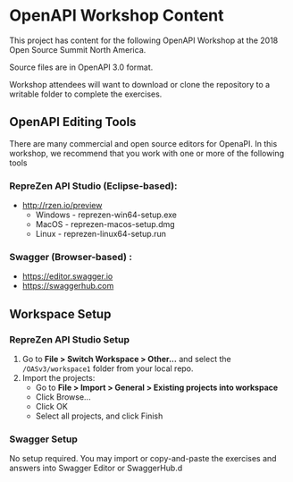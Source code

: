 # OpenAPI Workshop Content

This project has content for the following OpenAPI Workshop at the 2018 Open Source Summit North America. 

Source files are in OpenAPI 3.0 format.

Workshop attendees will want to download or clone the repository to a writable folder to complete the exercises. 

## OpenAPI Editing Tools

There are many commercial and open source editors for OpenaPI. In this workshop, we recommend that you work with one or more of the following tools

### RepreZen API Studio (Eclipse-based):
* http://rzen.io/preview
    * Windows - reprezen-win64-setup.exe
    * MacOS - reprezen-macos-setup.dmg
    * Linux - reprezen-linux64-setup.run

### Swagger (Browser-based) :
* https://editor.swagger.io
* https://swaggerhub.com

## Workspace Setup

### RepreZen API Studio Setup
1. Go to **File > Switch Workspace > Other...** and select the `/OASv3/workspace1` folder from your local repo.
2. Import the projects:
    * Go to **File > Import > General > Existing projects into workspace**
    * Click Browse...
    * Click OK
    * Select all projects, and click Finish

### Swagger Setup

No setup required. You may import or copy-and-paste the exercises and answers into Swagger Editor or SwaggerHub.d
